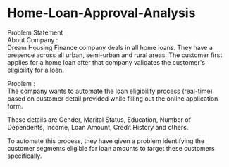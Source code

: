# Home-Loan-Approval-Analysis
Problem Statement
<br>
About Company :
<br>
Dream Housing Finance company deals in all home loans. They have a presence across all urban, semi-urban and rural areas. The customer first applies for a home loan after that company validates the customer's eligibility for a loan.
<br>

Problem :
<br>
The company wants to automate the loan eligibility process (real-time) based on customer detail provided while filling out the online application form.

These details are Gender, Marital Status, Education, Number of Dependents, Income, Loan Amount, Credit History and others.

To automate this process, they have given a problem identifying the customer segments eligible for loan amounts to target these customers specifically.
